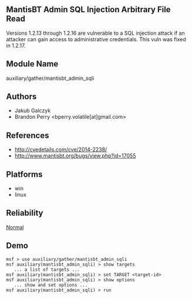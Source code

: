 ## MantisBT Admin SQL Injection Arbitrary File Read

Versions 1.2.13 through 1.2.16 are vulnerable to a SQL 
injection attack if an attacker can gain access to 
administrative credentials. This vuln was fixed in 1.2.17.


## Module Name
auxiliary/gather/mantisbt_admin_sqli

## Authors
* Jakub Galczyk
* Brandon Perry <bperry.volatile[at]gmail.com>


## References
* http://cvedetails.com/cve/2014-2238/
* http://www.mantisbt.org/bugs/view.php?id=17055




## Platforms
* win
* linux

## Reliability
[Normal](https://github.com/rapid7/metasploit-framework/wiki/Exploit-Ranking)

## Demo

```
msf > use auxiliary/gather/mantisbt_admin_sqli
msf auxiliary(mantisbt_admin_sqli) > show targets
   ... a list of targets ...
msf auxiliary(mantisbt_admin_sqli) > set TARGET <target-id>
msf auxiliary(mantisbt_admin_sqli) > show options
   ... show and set options ...
msf auxiliary(mantisbt_admin_sqli) > run
```
    
    